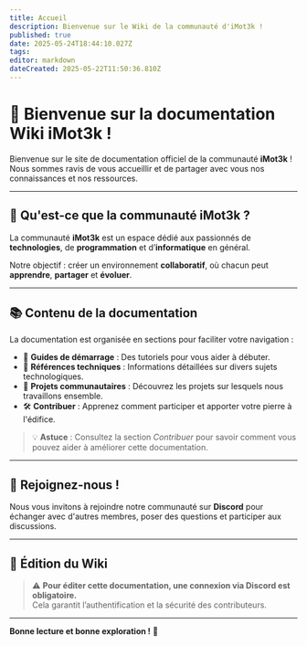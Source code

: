 ```yaml
---
title: Accueil
description: Bienvenue sur le Wiki de la communauté d'iMot3k !
published: true
date: 2025-05-24T18:44:10.027Z
tags: 
editor: markdown
dateCreated: 2025-05-22T11:50:36.810Z
---
```


# 🧠 Bienvenue sur la documentation Wiki iMot3k !

Bienvenue sur le site de documentation officiel de la communauté **iMot3k** !  
Nous sommes ravis de vous accueillir et de partager avec vous nos connaissances et nos ressources.

---

## 🤖 Qu'est-ce que la communauté iMot3k ?

La communauté **iMot3k** est un espace dédié aux passionnés de **technologies**, de **programmation** et d’**informatique** en général.

Notre objectif : créer un environnement **collaboratif**, où chacun peut **apprendre**, **partager** et **évoluer**.

---

## 📚 Contenu de la documentation

La documentation est organisée en sections pour faciliter votre navigation :

-   🚀 **Guides de démarrage** : Des tutoriels pour vous aider à débuter.
-   📖 **Références techniques** : Informations détaillées sur divers sujets technologiques.
-   🤝 **Projets communautaires** : Découvrez les projets sur lesquels nous travaillons ensemble.
-   🛠️ **Contribuer** : Apprenez comment participer et apporter votre pierre à l'édifice.

> 💡 **Astuce** : Consultez la section *Contribuer* pour savoir comment vous pouvez aider à améliorer cette documentation.

---

## 💬 Rejoignez-nous !

Nous vous invitons à rejoindre notre communauté sur **Discord** pour échanger avec d'autres membres, poser des questions et participer aux discussions.

---

## 🔐 Édition du Wiki

> ⚠️ **Pour éditer cette documentation, une connexion via Discord est obligatoire.**  
> Cela garantit l’authentification et la sécurité des contributeurs.

---

**Bonne lecture et bonne exploration !** 🚀